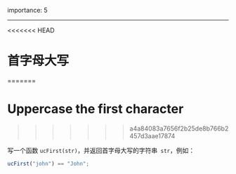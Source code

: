 importance: 5

---

<<<<<<< HEAD
# 首字母大写
=======
# Uppercase the first character
>>>>>>> a4a84083a7656f2b25de8b766b2457d3aae17874

写一个函数 `ucFirst(str)`，并返回首字母大写的字符串` str`，例如：

```js
ucFirst("john") == "John";
```

